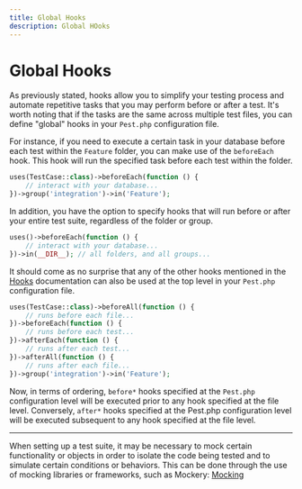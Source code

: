 ```yaml
---
title: Global Hooks
description: Global HOoks
---
```


# Global Hooks

As previously stated, hooks allow you to simplify your testing process and automate repetitive tasks that you may perform before or after a test. It's worth noting that if the tasks are the same across multiple test files, you can define "global" hooks in your `Pest.php` configuration file.

For instance, if you need to execute a certain task in your database before each test within the `Feature` folder, you can make use of the `beforeEach` hook. This hook will run the specified task before each test within the folder.

```php
uses(TestCase::class)->beforeEach(function () {
    // interact with your database...
})->group('integration')->in('Feature');
```

In addition, you have the option to specify hooks that will run before or after your entire test suite, regardless of the folder or group.

```php
uses()->beforeEach(function () {
    // interact with your database...
})->in(__DIR__); // all folders, and all groups...
```

It should come as no surprise that any of the other hooks mentioned in the [Hooks](/docs/hooks) documentation can also be used at the top level in your `Pest.php` configuration file.

```php
uses(TestCase::class)->beforeAll(function () {
    // runs before each file...
})->beforeEach(function () {
    // runs before each test...
})->afterEach(function () {
    // runs after each test...
})->afterAll(function () {
    // runs after each file...
})->group('integration')->in('Feature');
```

Now, in terms of ordering, `before*` hooks specified at the `Pest.php` configuration level will be executed prior to any hook specified at the file level. Conversely, `after*` hooks specified at the Pest.php configuration level will be executed subsequent to any hook specified at the file level.

---

When setting up a test suite, it may be necessary to mock certain functionality or objects in order to isolate the code being tested and to simulate certain conditions or behaviors. This can be done through the use of mocking libraries or frameworks, such as Mockery: [Mocking](/docs/mocking)

